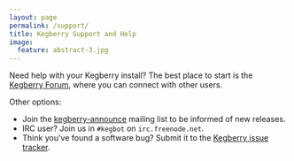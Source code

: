 ```yaml
---
layout: page
permalink: /support/
title: Kegberry Support and Help
image:
  feature: abstract-3.jpg
---
```


Need help with your Kegberry install?  The best place to start is the
[Kegberry Forum](http://forum.kegbot.org/discussions/kegbot-kegberry), where you
can connect with other users.

Other options:

* Join the [kegberry-announce](https://groups.google.com/forum/#!forum/kegberry-announce)
  mailing list to be informed of new releases. 
* IRC user? Join us in `#kegbot` on `irc.freenode.net`.
* Think you've found a software bug? Submit it to the
  [Kegberry issue tracker](https://github.com/Kegbot/kegberry/issues).

